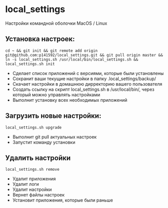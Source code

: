 # local_settings
Настройки командной оболочки MacOS / Linux

## Установка настроек:

`cd ~ && git init && git remote add origin git@github.com:p141592/local_settings.git && git pull origin master && ln -s local_settings.sh /usr/local/bin/local_settings.sh && local_settings.sh init`

* Сделает список приложений с версиями, которые были установлены
* Сохранит ваши текущие настройки в папку .local_settings/backup/
* Cкачает настройки в домашнюю дирректорию вашего пользователя 
* Cоздать ссылку на скрипт local_settings.sh в /usr/local/bin/, через который можно управлять настройками
* Выполнит установку всех необходимых приложений

## Загрузить новые настройки:

`local_settings.sh upgrade` 

* Выполнит git pull актуальных настроек
* Запустит команду установки

## Удалить настройки

`local_settings.sh remove`

* Удалит приложения
* Удалит логи
* Удалит настройки
* Вернет файлы настроек
* Установит приложения, которые были раньше
